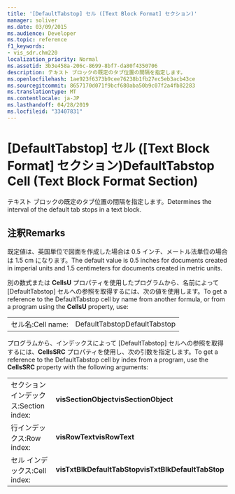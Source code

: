 ```yaml
---
title: '[DefaultTabstop] セル ([Text Block Format] セクション)'
manager: soliver
ms.date: 03/09/2015
ms.audience: Developer
ms.topic: reference
f1_keywords:
- vis_sdr.chm220
localization_priority: Normal
ms.assetid: 3b3e458a-206c-8699-8bf7-da80f4350706
description: テキスト ブロックの既定のタブ位置の間隔を指定します。
ms.openlocfilehash: 1ae923f6373b9cee76238b1fb27ec5eb3acb43ce
ms.sourcegitcommit: 8657170d071f9bcf680aba50b9c07f2a4fb82283
ms.translationtype: MT
ms.contentlocale: ja-JP
ms.lasthandoff: 04/28/2019
ms.locfileid: "33407831"
---
```

# <a name="defaulttabstop-cell-text-block-format-section"></a><span data-ttu-id="45611-103">[DefaultTabstop] セル ([Text Block Format] セクション)</span><span class="sxs-lookup"><span data-stu-id="45611-103">DefaultTabstop Cell (Text Block Format Section)</span></span>

<span data-ttu-id="45611-104">テキスト ブロックの既定のタブ位置の間隔を指定します。</span><span class="sxs-lookup"><span data-stu-id="45611-104">Determines the interval of the default tab stops in a text block.</span></span> 
  
## <a name="remarks"></a><span data-ttu-id="45611-105">注釈</span><span class="sxs-lookup"><span data-stu-id="45611-105">Remarks</span></span>

<span data-ttu-id="45611-106">既定値は、英国単位で図面を作成した場合は 0.5 インチ、メートル法単位の場合は 1.5 cm になります。</span><span class="sxs-lookup"><span data-stu-id="45611-106">The default value is 0.5 inches for documents created in imperial units and 1.5 centimeters for documents created in metric units.</span></span>
  
<span data-ttu-id="45611-107">別の数式または **CellsU** プロパティを使用したプログラムから、名前によって [DefaultTabstop] セルへの参照を取得するには、次の値を使用します。</span><span class="sxs-lookup"><span data-stu-id="45611-107">To get a reference to the DefaultTabstop cell by name from another formula, or from a program using the **CellsU** property, use:</span></span> 
  
|||
|:-----|:-----|
|<span data-ttu-id="45611-108">セル名:</span><span class="sxs-lookup"><span data-stu-id="45611-108">Cell name:</span></span>  <br/> |<span data-ttu-id="45611-109">DefaultTabstop</span><span class="sxs-lookup"><span data-stu-id="45611-109">DefaultTabstop</span></span>  <br/> |
   
<span data-ttu-id="45611-110">プログラムから、インデックスによって [DefaultTabstop] セルへの参照を取得するには、**CellsSRC** プロパティを使用し、次の引数を指定します。</span><span class="sxs-lookup"><span data-stu-id="45611-110">To get a reference to the DefaultTabstop cell by index from a program, use the **CellsSRC** property with the following arguments:</span></span> 
  
|||
|:-----|:-----|
|<span data-ttu-id="45611-111">セクション インデックス:</span><span class="sxs-lookup"><span data-stu-id="45611-111">Section index:</span></span>  <br/> |<span data-ttu-id="45611-112">**visSectionObject**</span><span class="sxs-lookup"><span data-stu-id="45611-112">**visSectionObject**</span></span> <br/> |
|<span data-ttu-id="45611-113">行インデックス:</span><span class="sxs-lookup"><span data-stu-id="45611-113">Row index:</span></span>  <br/> |<span data-ttu-id="45611-114">**visRowText**</span><span class="sxs-lookup"><span data-stu-id="45611-114">**visRowText**</span></span> <br/> |
|<span data-ttu-id="45611-115">セル インデックス:</span><span class="sxs-lookup"><span data-stu-id="45611-115">Cell index:</span></span>  <br/> |<span data-ttu-id="45611-116">**visTxtBlkDefaultTabStop**</span><span class="sxs-lookup"><span data-stu-id="45611-116">**visTxtBlkDefaultTabStop**</span></span> <br/> |
   

